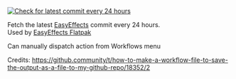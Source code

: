 [![Check for latest commit every 24 hours](https://github.com/vchernin/nightly-easyeffects-checker/actions/workflows/nightly-checker.yml/badge.svg)](https://github.com/vchernin/nightly-easyeffects-checker/actions/workflows/nightly-checker.yml)

Fetch the latest [EasyEffects](https://github.com/wwmm/easyeffects) commit every 24 hours.  
Used by [EasyEffects Flatpak](https://github.com/flathub/com.github.wwmm.easyeffects/)

Can manually dispatch action from Workflows menu

Credits:
https://github.community/t/how-to-make-a-workflow-file-to-save-the-output-as-a-file-to-my-github-repo/18352/2
